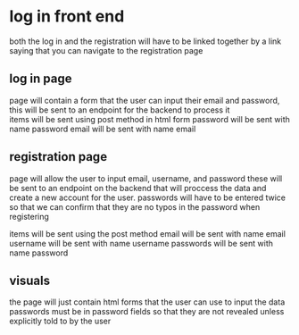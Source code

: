# log in front end

both the log in and the registration will have to be linked together by a link saying that you can navigate to the registration page

## log in page

page will contain a form that the user can input their email and password, this will be sent to an endpoint for the backend to process it \
items will be sent using post method in html form
password will be sent with name password
email will be sent with name email

## registration page

page will allow the user to input email, username, and password
these will be sent to an endpoint on the backend that will proccess the data and create a new account for the user. passwords will have to be entered twice so that we can confirm that they are no typos in the password when registering

items will be sent using the post method
email will be sent with name email
username will be sent with name username
passwords will be sent with name password

## visuals

the page will just contain html forms that the user can use to input the data passwords must be in password fields so that they are not revealed unless explicitly told to by the user
